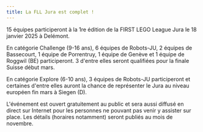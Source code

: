 ```yaml
---
title: La FLL Jura est complet !
---
```


15 équipes participeront à la 1re édition de la FIRST LEGO League Jura le 18 janvier 2025 à Delémont.

<!--more-->

En catégorie Challenge (9-16 ans), 6 équipes de Robots-JU, 2 équipes de Bassecourt, 1 équipe de Porrentruy, 1 équipe de Genève et 1 équipe de Roggwil (BE) participeront.
3 d'entre elles seront qualifiées pour la finale Suisse début mars.

En catégorie Explore (6-10 ans), 3 équipes de Robots-JU participeront et certaines d'entre elles auront la chance de représenter le Jura au niveau européen fin mars à Siegen (D).

L'événement est ouvert gratuitement au public et sera aussi diffusé en direct sur Internet pour les personnes ne pouvant pas venir y assister sur place.
Les détails (horaires notamment) seront publiés au mois de novembre.
